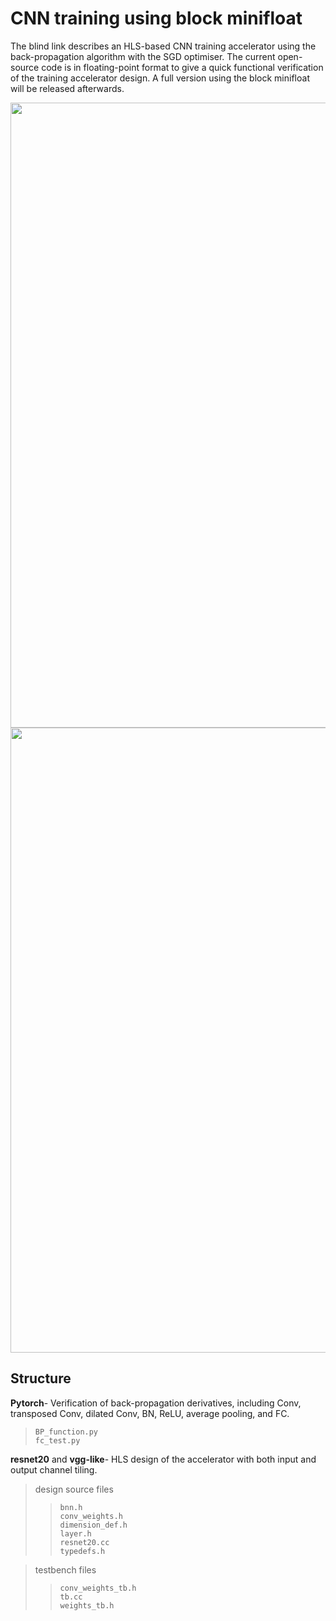 # CNN training using block minifloat

The blind link describes an HLS-based CNN training accelerator using the back-propagation algorithm with the SGD optimiser. The current open-source code is in floating-point format to give a quick functional verification of the training accelerator design. A full version using the block minifloat will be released afterwards.

<!-- ![resnet20](https://github.com/chuliang007/resnet20_cifar-training/blob/main/resnet20/resnet_hw.png)
![vgg-like](https://github.com/chuliang007/resnet20_cifar-training/blob/main/vgg-like/vgg_hw.png) -->

<img src="https://github.com/chuliang007/resnet20_cifar-training/blob/main/resnet20/resnet_hw.png" width="1000px"/><br/>
<img src="https://github.com/chuliang007/resnet20_cifar-training/blob/main/vgg-like/vgg_hw.png" width="1000px"/><br/>

## Structure  

**Pytorch**- Verification of back-propagation derivatives, including Conv, transposed Conv, dilated Conv, BN, ReLU, average pooling, and FC.  

> ```BP_function.py``` <br>
> ```fc_test.py``` <br>


**resnet20** and **vgg-like**- HLS design of the accelerator with both input and output channel tiling.

> design source files    
>> ```bnn.h``` <br>
>> ```conv_weights.h``` <br>
>> ```dimension_def.h``` <br> 
>> ```layer.h``` <br>
>> ```resnet20.cc``` <br>
>> ```typedefs.h``` <br>

> testbench files
>> ```conv_weights_tb.h``` <br>
>> ```tb.cc``` <br>
>> ```weights_tb.h``` <br>


